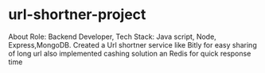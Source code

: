 # url-shortner-project
About Role: Backend Developer, Tech Stack: Java script, Node, Express,MongoDB. Created a Url shortner service like Bitly for easy sharing of long url also implemented cashing solution an Redis for quick response time

